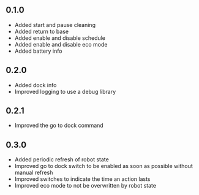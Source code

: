 ## 0.1.0

* Added start and pause cleaning
* Added return to base
* Added enable and disable schedule
* Added enable and disable eco mode
* Added battery info

## 0.2.0

* Added dock info
* Improved logging to use a debug library

## 0.2.1

* Improved the go to dock command

## 0.3.0

* Added periodic refresh of robot state
* Improved go to dock switch to be enabled as soon as possible without manual refresh
* Improved switches to indicate the time an action lasts
* Improved eco mode to not be overwritten by robot state